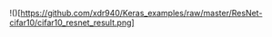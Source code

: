 


!()[https://github.com/xdr940/Keras_examples/raw/master/ResNet-cifar10/cifar10_resnet_result.png]
